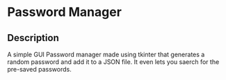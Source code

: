 # Password Manager

## Description
A simple GUI Password manager made using tkinter that generates a random password and add it to a JSON file.
It even lets you saerch for the pre-saved passwords.
